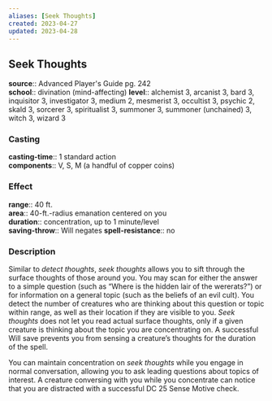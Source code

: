 ```yaml
---
aliases: [Seek Thoughts]
created: 2023-04-27
updated: 2023-04-28
---
```


## Seek Thoughts

**source**:: Advanced Player's Guide pg. 242  
**school**:: divination (mind-affecting)
**level**:: alchemist 3, arcanist 3, bard 3, inquisitor 3, investigator 3, medium 2, mesmerist 3, occultist 3, psychic 2, skald 3, sorcerer 3, spiritualist 3, summoner 3, summoner (unchained) 3, witch 3, wizard 3

### Casting

**casting-time**:: 1 standard action  
**components**:: V, S, M (a handful of copper coins)

### Effect

**range**:: 40 ft.  
**area**:: 40-ft.-radius emanation centered on you  
**duration**:: concentration, up to 1 minute/level  
**saving-throw**:: Will negates
**spell-resistance**:: no

### Description

Similar to *detect thoughts*, *seek thoughts* allows you to sift through the surface thoughts of those around you. You may scan for either the answer to a simple question (such as “Where is the hidden lair of the wererats?”) or for information on a general topic (such as the beliefs of an evil cult). You detect the number of creatures who are thinking about this question or topic within range, as well as their location if they are visible to you. *Seek thoughts* does not let you read actual surface thoughts, only if a given creature is thinking about the topic you are concentrating on. A successful Will save prevents you from sensing a creature’s thoughts for the duration of the spell.  
  
You can maintain concentration on *seek thoughts* while you engage in normal conversation, allowing you to ask leading questions about topics of interest. A creature conversing with you while you concentrate can notice that you are distracted with a successful DC 25 Sense Motive check.
